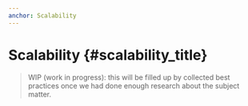 ```yaml
---
anchor: Scalability
---
```


# Scalability {#scalability_title}

> WIP (work in progress): this will be filled up by collected best practices once we had done enough research about the subject matter.